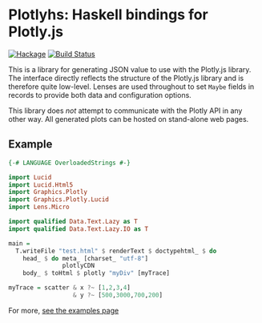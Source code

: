 Plotlyhs: Haskell bindings for Plotly.js
=====

[![Hackage](https://img.shields.io/hackage/v/plotlyhs.svg)](https://hackage.haskell.org/package/plotlyhs) [![Build Status](https://secure.travis-ci.org/glutamate/plotlyhs.svg)](http://travis-ci.org/glutamate/plotlyhs)

This is a library for generating JSON value to use with the Plotly.js
library. The interface directly reflects the structure of the
Plotly.js library and is therefore quite low-level. Lenses are used
throughout to set `Maybe` fields in records to provide both data and configuration options.

This library does *not* attempt to communicate with the Plotly API in
any other way. All generated plots can be hosted on stand-alone web
pages.

## Example

```haskell
{-# LANGUAGE OverloadedStrings #-}

import Lucid
import Lucid.Html5
import Graphics.Plotly
import Graphics.Plotly.Lucid
import Lens.Micro

import qualified Data.Text.Lazy as T
import qualified Data.Text.Lazy.IO as T

main =
  T.writeFile "test.html" $ renderText $ doctypehtml_ $ do
    head_ $ do meta_ [charset_ "utf-8"]
               plotlyCDN
    body_ $ toHtml $ plotly "myDiv" [myTrace]

myTrace = scatter & x ?~ [1,2,3,4]
                  & y ?~ [500,3000,700,200]
```

For more, [see the examples page](https://glutamate.github.io/plotlyhs/)
